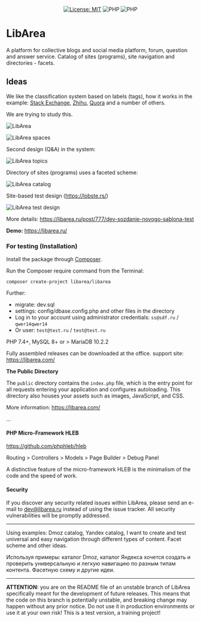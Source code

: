 <p align="center">
<a href="https://github.com/LibArea/libarea/blob/main/LICENSE"><img src="https://img.shields.io/badge/License-MIT%20(Free)-brightgreen.svg" alt="License: MIT"></a>
<img src="https://img.shields.io/badge/PHP-^7.4.0-blue" alt="PHP">
<img src="https://img.shields.io/badge/PHP-8-blue" alt="PHP">
</p>

# LibArea

A platform for collective blogs and social media platform, forum, question and answer service. Catalog of sites (programs), site navigation and directories - facets.

## Ideas

We like the classification system based on labels (tags), how it works in the example: [Stack Exchange](https://stackoverflow.com/), [Zhihu](https://www.zhihu.com/), [Quora](https://www.quora.com/) and a number of others.

We are trying to study this.

![LibArea](https://raw.githubusercontent.com/LibArea/libarea/main/public/assets/images/libarea1.jpg)

![LibArea spaces](https://raw.githubusercontent.com/LibArea/libarea/main/public/assets/images/libarea2.jpg)

Second design (Q&A) in the system: 

![LibArea topics](https://raw.githubusercontent.com/LibArea/libarea/main/public/assets/images/libarea3.jpg)

Directory of sites (programs) uses a faceted scheme:

![LibArea catalog](https://raw.githubusercontent.com/LibArea/libarea/main/public/assets/images/catalog.jpg)

Site-based test design (https://lobste.rs/)

![LibArea test design](https://raw.githubusercontent.com/LibArea/libarea/main/public/assets/images/libarea-test.jpg)

More details: https://libarea.ru/post/777/dev-sozdanie-novogo-sablona-test

**Demo:** https://libarea.ru/

### For testing (Installation)

Install the package through [Composer](http://getcomposer.org/). 

Run the Composer require command from the Terminal:

    composer create-project libarea/libarea

Further:

*   migrate: dev.sql
*   settings: config/dbase.config.php and other files in the directory
*   Log in to your account using administrator credentials: `ss@sdf.ru` / `qwer14qwer14`
*   Or user: `test@test.ru` / `test@test.ru`

PHP 7.4+, MySQL 8+ or > MariaDB 10.2.2

Fully assembled releases can be downloaded at the office. support site: https://libarea.com/

**The Public Directory**

The `public` directory contains the `index.php` file, which is the entry point for all requests entering your application and configures autoloading. This directory also houses your assets such as images, JavaScript, and CSS.

More information: https://libarea.com/

...

#### PHP Micro-Framework HLEB

https://github.com/phphleb/hleb

Routing > Controllers > Models > Page Builder > Debug Panel

A distinctive feature of the micro-framework HLEB is the minimalism of the code and the speed of work.

#### Security

If you discover any security related issues within LibArea, please send an e-mail to dev@libarea.ru instead of using the issue tracker. All security vulnerabilities will be promptly addressed.

---

Using examples: Dmoz catalog, Yandex catalog, I want to create and test universal and easy navigation through different types of content. Facet scheme and other ideas.

Используя примеры: каталог Dmoz, каталог Яндекса хочется создать и проверить универсальную и легкую навигацию по разным типам контента. Фасетную схему и другие идеи.


---

**ATTENTION:** you are on the README file of an unstable branch of LibArea specifically meant for the development of future releases. This means that the code on this branch is potentially unstable, and breaking change may happen without any prior notice. Do not use it in production environments or use it at your own risk! This is a test version, a training project!
